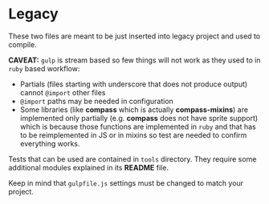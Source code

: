 # Legacy

These two files are meant to be just inserted into legacy project and used to compile.

**CAVEAT:** `gulp` is stream based so few things will not work as they used to in `ruby` based workflow:

* Partials (files starting with underscore that does not produce output) cannot `@import` other files
* `@import` paths may be needed in configuration
* Some libraries (like **compass** which is actually **compass-mixins**) are implemented only partially (e.g. **compass** does not have sprite support) which is because those functions are implemented in `ruby` and that has to be reimplemented in JS or in mixins so test are needed to confirm everything works.

Tests that can be used are contained in `tools` directory. They require some additional modules explained in its **README** file.

Keep in mind that `gulpfile.js` settings must be changed to match your project.